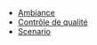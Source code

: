 * [Ambiance](/main/Ambiance)
* [Contrôle de qualité](/main//Controle-qualite)
* [Scenario](/main//Scenario)

